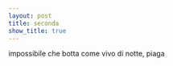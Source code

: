 ```yaml
---
layout: post
title: seconda
show_title: true
---
```


impossibile che botta come vivo di notte, piaga